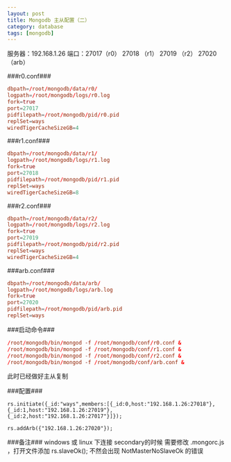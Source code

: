 ```yaml
---
layout: post
title: Mongodb 主从配置（二）
category: database
tags: [mongodb]
---
```


服务器：192.168.1.26
端口：27017（r0）
27018 （r1）
27019 （r2）
27020 （arb）

###r0.conf###
```conf
dbpath=/root/mongodb/data/r0/
logpath=/root/mongodb/logs/r0.log
fork=true
port=27017
pidfilepath=/root/mongodb/pid/r0.pid
replSet=ways
wiredTigerCacheSizeGB=4
```

###r1.conf###
```conf
dbpath=/root/mongodb/data/r1/
logpath=/root/mongodb/logs/r1.log
fork=true
port=27018
pidfilepath=/root/mongodb/pid/r1.pid
replSet=ways
wiredTigerCacheSizeGB=8
```

###r2.conf###
```conf
dbpath=/root/mongodb/data/r2/
logpath=/root/mongodb/logs/r2.log
fork=true
port=27019
pidfilepath=/root/mongodb/pid/r2.pid
replSet=ways
wiredTigerCacheSizeGB=4
```

###arb.conf###
```conf
dbpath=/root/mongodb/data/arb/
logpath=/root/mongodb/logs/arb.log
fork=true
port=27020
pidfilepath=/root/mongodb/pid/arb.pid
replSet=ways
```

###启动命令###
```conf
/root/mongodb/bin/mongod -f /root/mongodb/conf/r0.conf &
/root/mongodb/bin/mongod -f /root/mongodb/conf/r1.conf &
/root/mongodb/bin/mongod -f /root/mongodb/conf/r2.conf &
/root/mongodb/bin/mongod -f /root/mongodb/conf/arb.conf &
```
此时已经做好主从复制

###配置###
```shell
rs.initiate({_id:"ways",members:[{_id:0,host:"192.168.1.26:27018"},{_id:1,host:"192.168.1.26:27019"},{_id:2,host:"192.168.1.26:27017"}]});

rs.addArb({"192.168.1.26:27020"});
```



###备注###
windows 或 linux 下连接 secondary的时候 需要修改 .mongorc.js ，打开文件添加 rs.slaveOk();
不然会出现 NotMasterNoSlaveOk 的错误
